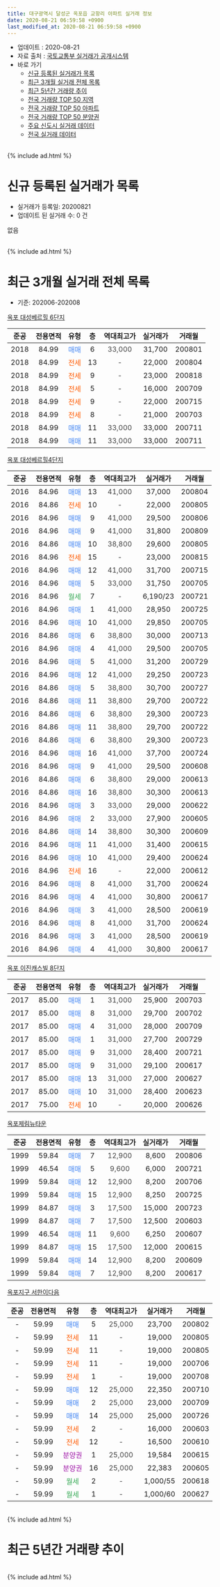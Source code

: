 ```yaml
---
title: 대구광역시 달성군 옥포읍 교항리 아파트 실거래 정보
date: 2020-08-21 06:59:58 +0900
last_modified_at: 2020-08-21 06:59:58 +0900
---
```


* 업데이트 : 2020-08-21
* 자료 출처 : [국토교통부 실거래가 공개시스템](http://rt.molit.go.kr)
* 바로 가기
    * [신규 등록된 실거래가 목록](#신규-등록된-실거래가-목록)
    * [최근 3개월 실거래 전체 목록](#최근-3개월-실거래-전체-목록)
    * [최근 5년간 거래량 추이](#최근-5년간-거래량-추이)
    * [전국 거래량 TOP 50 지역](https://inasie.github.io/apt-trade-info/최근-3개월-전국에서-가장-거래가-많이-발생한-지역)
    * [전국 거래량 TOP 50 아파트](https://inasie.github.io/apt-trade-info/최근-3개월-전국에서-가장-거래가-많이-발생한-아파트)
    * [전국 거래량 TOP 50 분양권](https://inasie.github.io/apt-trade-info/최근-3개월-전국에서-가장-거래가-많이-발생한-분양권)
    * [주요 신도시 실거래 데이터](https://inasie.github.io/apt-trade-info/주요-신도시)
    * [전국 실거래 데이터](https://inasie.github.io/apt-trade-info/전국)
<br>
{% include ad.html %}
<br>

# 신규 등록된 실거래가 목록
* 실거래가 등록일: 20200821
* 업데이트 된 실거래 수: 0 건

없음

<br>
{% include ad.html %}
<br>

# 최근 3개월 실거래 전체 목록
* 기준: 202006-202008


[옥포 대성베르힐 6단지](https://search.naver.com/search.naver?query=%EB%8C%80%EA%B5%AC%EA%B4%91%EC%97%AD%EC%8B%9C+%EB%8B%AC%EC%84%B1%EA%B5%B0+%EC%98%A5%ED%8F%AC%EC%9D%8D+%EA%B5%90%ED%95%AD%EB%A6%AC+%EC%98%A5%ED%8F%AC+%EB%8C%80%EC%84%B1%EB%B2%A0%EB%A5%B4%ED%9E%90+6%EB%8B%A8%EC%A7%80)

|준공|전용면적|유형|층|역대최고가|실거래가|거래월|
|:---:|:---:|:---:|:---:|:---:|:---:|:---:|
|2018|84.99|<span style="color:#4285f3">매매</span>|6|<span style="color:#444444">33,000</span>|31,700|200801|
|2018|84.99|<span style="color:#ff5a00">전세</span>|13|<span style="color:#444444">-</span>|22,000|200804|
|2018|84.99|<span style="color:#ff5a00">전세</span>|9|<span style="color:#444444">-</span>|23,000|200818|
|2018|84.99|<span style="color:#ff5a00">전세</span>|5|<span style="color:#444444">-</span>|16,000|200709|
|2018|84.99|<span style="color:#ff5a00">전세</span>|9|<span style="color:#444444">-</span>|22,000|200715|
|2018|84.99|<span style="color:#ff5a00">전세</span>|8|<span style="color:#444444">-</span>|21,000|200703|
|2018|84.99|<span style="color:#4285f3">매매</span>|11|<span style="color:#444444">33,000</span>|33,000|200711|
|2018|84.99|<span style="color:#4285f3">매매</span>|11|<span style="color:#444444">33,000</span>|33,000|200711|

[옥포 대성베르힐4단지](https://search.naver.com/search.naver?query=%EB%8C%80%EA%B5%AC%EA%B4%91%EC%97%AD%EC%8B%9C+%EB%8B%AC%EC%84%B1%EA%B5%B0+%EC%98%A5%ED%8F%AC%EC%9D%8D+%EA%B5%90%ED%95%AD%EB%A6%AC+%EC%98%A5%ED%8F%AC+%EB%8C%80%EC%84%B1%EB%B2%A0%EB%A5%B4%ED%9E%904%EB%8B%A8%EC%A7%80)

|준공|전용면적|유형|층|역대최고가|실거래가|거래월|
|:---:|:---:|:---:|:---:|:---:|:---:|:---:|
|2016|84.96|<span style="color:#4285f3">매매</span>|13|<span style="color:#444444">41,000</span>|37,000|200804|
|2016|84.86|<span style="color:#ff5a00">전세</span>|10|<span style="color:#444444">-</span>|22,000|200805|
|2016|84.96|<span style="color:#4285f3">매매</span>|9|<span style="color:#444444">41,000</span>|29,500|200806|
|2016|84.96|<span style="color:#4285f3">매매</span>|9|<span style="color:#444444">41,000</span>|31,800|200809|
|2016|84.86|<span style="color:#4285f3">매매</span>|10|<span style="color:#444444">38,800</span>|29,600|200805|
|2016|84.96|<span style="color:#ff5a00">전세</span>|15|<span style="color:#444444">-</span>|23,000|200815|
|2016|84.96|<span style="color:#4285f3">매매</span>|12|<span style="color:#444444">41,000</span>|31,700|200715|
|2016|84.96|<span style="color:#4285f3">매매</span>|5|<span style="color:#444444">33,000</span>|31,750|200705|
|2016|84.96|<span style="color:#34a853">월세</span>|7|<span style="color:#444444">-</span>|6,190/23|200721|
|2016|84.96|<span style="color:#4285f3">매매</span>|1|<span style="color:#444444">41,000</span>|28,950|200725|
|2016|84.96|<span style="color:#4285f3">매매</span>|10|<span style="color:#444444">41,000</span>|29,850|200705|
|2016|84.86|<span style="color:#4285f3">매매</span>|6|<span style="color:#444444">38,800</span>|30,000|200713|
|2016|84.96|<span style="color:#4285f3">매매</span>|4|<span style="color:#444444">41,000</span>|29,500|200705|
|2016|84.96|<span style="color:#4285f3">매매</span>|5|<span style="color:#444444">41,000</span>|31,200|200729|
|2016|84.96|<span style="color:#4285f3">매매</span>|12|<span style="color:#444444">41,000</span>|29,250|200723|
|2016|84.86|<span style="color:#4285f3">매매</span>|5|<span style="color:#444444">38,800</span>|30,700|200727|
|2016|84.86|<span style="color:#4285f3">매매</span>|11|<span style="color:#444444">38,800</span>|29,700|200722|
|2016|84.86|<span style="color:#4285f3">매매</span>|6|<span style="color:#444444">38,800</span>|29,300|200723|
|2016|84.86|<span style="color:#4285f3">매매</span>|11|<span style="color:#444444">38,800</span>|29,700|200722|
|2016|84.86|<span style="color:#4285f3">매매</span>|6|<span style="color:#444444">38,800</span>|29,300|200723|
|2016|84.96|<span style="color:#4285f3">매매</span>|16|<span style="color:#444444">41,000</span>|37,700|200724|
|2016|84.96|<span style="color:#4285f3">매매</span>|9|<span style="color:#444444">41,000</span>|29,500|200608|
|2016|84.86|<span style="color:#4285f3">매매</span>|6|<span style="color:#444444">38,800</span>|29,000|200613|
|2016|84.86|<span style="color:#4285f3">매매</span>|16|<span style="color:#444444">38,800</span>|30,300|200613|
|2016|84.96|<span style="color:#4285f3">매매</span>|3|<span style="color:#444444">33,000</span>|29,000|200622|
|2016|84.96|<span style="color:#4285f3">매매</span>|2|<span style="color:#444444">33,000</span>|27,900|200605|
|2016|84.86|<span style="color:#4285f3">매매</span>|14|<span style="color:#444444">38,800</span>|30,300|200609|
|2016|84.96|<span style="color:#4285f3">매매</span>|11|<span style="color:#444444">41,000</span>|31,400|200615|
|2016|84.96|<span style="color:#4285f3">매매</span>|10|<span style="color:#444444">41,000</span>|29,400|200624|
|2016|84.96|<span style="color:#ff5a00">전세</span>|16|<span style="color:#444444">-</span>|22,000|200612|
|2016|84.96|<span style="color:#4285f3">매매</span>|8|<span style="color:#444444">41,000</span>|31,700|200624|
|2016|84.96|<span style="color:#4285f3">매매</span>|4|<span style="color:#444444">41,000</span>|30,800|200617|
|2016|84.96|<span style="color:#4285f3">매매</span>|3|<span style="color:#444444">41,000</span>|28,500|200619|
|2016|84.96|<span style="color:#4285f3">매매</span>|8|<span style="color:#444444">41,000</span>|31,700|200624|
|2016|84.96|<span style="color:#4285f3">매매</span>|3|<span style="color:#444444">41,000</span>|28,500|200619|
|2016|84.96|<span style="color:#4285f3">매매</span>|4|<span style="color:#444444">41,000</span>|30,800|200617|


<script async src="//pagead2.googlesyndication.com/pagead/js/adsbygoogle.js"></script>
<!-- 기본 -->
<ins class="adsbygoogle"
     style="display:block"
     data-ad-client="ca-pub-2446590836940007"
     data-ad-slot="1659523306"
     data-ad-format="auto"
     data-full-width-responsive="true"></ins>
<script>
(adsbygoogle = window.adsbygoogle || []).push({});
</script>


[옥포 이진캐스빌 8단지](https://search.naver.com/search.naver?query=%EB%8C%80%EA%B5%AC%EA%B4%91%EC%97%AD%EC%8B%9C+%EB%8B%AC%EC%84%B1%EA%B5%B0+%EC%98%A5%ED%8F%AC%EC%9D%8D+%EA%B5%90%ED%95%AD%EB%A6%AC+%EC%98%A5%ED%8F%AC+%EC%9D%B4%EC%A7%84%EC%BA%90%EC%8A%A4%EB%B9%8C+8%EB%8B%A8%EC%A7%80)

|준공|전용면적|유형|층|역대최고가|실거래가|거래월|
|:---:|:---:|:---:|:---:|:---:|:---:|:---:|
|2017|85.00|<span style="color:#4285f3">매매</span>|1|<span style="color:#444444">31,000</span>|25,900|200703|
|2017|85.00|<span style="color:#4285f3">매매</span>|8|<span style="color:#444444">31,000</span>|29,700|200702|
|2017|85.00|<span style="color:#4285f3">매매</span>|4|<span style="color:#444444">31,000</span>|28,000|200709|
|2017|85.00|<span style="color:#4285f3">매매</span>|1|<span style="color:#444444">31,000</span>|27,700|200729|
|2017|85.00|<span style="color:#4285f3">매매</span>|9|<span style="color:#444444">31,000</span>|28,400|200721|
|2017|85.00|<span style="color:#4285f3">매매</span>|9|<span style="color:#444444">31,000</span>|29,100|200617|
|2017|85.00|<span style="color:#4285f3">매매</span>|13|<span style="color:#444444">31,000</span>|27,000|200627|
|2017|85.00|<span style="color:#4285f3">매매</span>|10|<span style="color:#444444">31,000</span>|28,400|200623|
|2017|75.00|<span style="color:#ff5a00">전세</span>|10|<span style="color:#444444">-</span>|20,000|200626|

[옥포제림뉴타운](https://search.naver.com/search.naver?query=%EB%8C%80%EA%B5%AC%EA%B4%91%EC%97%AD%EC%8B%9C+%EB%8B%AC%EC%84%B1%EA%B5%B0+%EC%98%A5%ED%8F%AC%EC%9D%8D+%EA%B5%90%ED%95%AD%EB%A6%AC+%EC%98%A5%ED%8F%AC%EC%A0%9C%EB%A6%BC%EB%89%B4%ED%83%80%EC%9A%B4)

|준공|전용면적|유형|층|역대최고가|실거래가|거래월|
|:---:|:---:|:---:|:---:|:---:|:---:|:---:|
|1999|59.84|<span style="color:#4285f3">매매</span>|7|<span style="color:#444444">12,900</span>|8,600|200806|
|1999|46.54|<span style="color:#4285f3">매매</span>|5|<span style="color:#444444">9,600</span>|6,000|200721|
|1999|59.84|<span style="color:#4285f3">매매</span>|12|<span style="color:#444444">12,900</span>|8,200|200706|
|1999|59.84|<span style="color:#4285f3">매매</span>|15|<span style="color:#444444">12,900</span>|8,250|200725|
|1999|84.87|<span style="color:#4285f3">매매</span>|3|<span style="color:#444444">17,500</span>|15,000|200723|
|1999|84.87|<span style="color:#4285f3">매매</span>|7|<span style="color:#444444">17,500</span>|12,500|200603|
|1999|46.54|<span style="color:#4285f3">매매</span>|11|<span style="color:#444444">9,600</span>|6,250|200607|
|1999|84.87|<span style="color:#4285f3">매매</span>|15|<span style="color:#444444">17,500</span>|12,000|200615|
|1999|59.84|<span style="color:#4285f3">매매</span>|14|<span style="color:#444444">12,900</span>|8,200|200609|
|1999|59.84|<span style="color:#4285f3">매매</span>|7|<span style="color:#444444">12,900</span>|8,200|200617|

[옥포지구 서한이다음](https://search.naver.com/search.naver?query=%EB%8C%80%EA%B5%AC%EA%B4%91%EC%97%AD%EC%8B%9C+%EB%8B%AC%EC%84%B1%EA%B5%B0+%EC%98%A5%ED%8F%AC%EC%9D%8D+%EA%B5%90%ED%95%AD%EB%A6%AC+%EC%98%A5%ED%8F%AC%EC%A7%80%EA%B5%AC+%EC%84%9C%ED%95%9C%EC%9D%B4%EB%8B%A4%EC%9D%8C)

|준공|전용면적|유형|층|역대최고가|실거래가|거래월|
|:---:|:---:|:---:|:---:|:---:|:---:|:---:|
|-|59.99|<span style="color:#4285f3">매매</span>|5|<span style="color:#444444">25,000</span>|23,700|200802|
|-|59.99|<span style="color:#ff5a00">전세</span>|11|<span style="color:#444444">-</span>|19,000|200805|
|-|59.99|<span style="color:#ff5a00">전세</span>|11|<span style="color:#444444">-</span>|19,000|200805|
|-|59.99|<span style="color:#ff5a00">전세</span>|11|<span style="color:#444444">-</span>|19,000|200706|
|-|59.99|<span style="color:#ff5a00">전세</span>|1|<span style="color:#444444">-</span>|19,000|200708|
|-|59.99|<span style="color:#4285f3">매매</span>|12|<span style="color:#444444">25,000</span>|22,350|200710|
|-|59.99|<span style="color:#4285f3">매매</span>|2|<span style="color:#444444">25,000</span>|23,000|200709|
|-|59.99|<span style="color:#4285f3">매매</span>|14|<span style="color:#444444">25,000</span>|25,000|200726|
|-|59.99|<span style="color:#ff5a00">전세</span>|2|<span style="color:#444444">-</span>|16,000|200603|
|-|59.99|<span style="color:#ff5a00">전세</span>|12|<span style="color:#444444">-</span>|16,500|200610|
|-|59.99|<span style="color:#9C11A5">분양권</span>|1|<span style="color:#444444">25,000</span>|19,584|200615|
|-|59.99|<span style="color:#9C11A5">분양권</span>|16|<span style="color:#444444">25,000</span>|22,383|200605|
|-|59.99|<span style="color:#34a853">월세</span>|2|<span style="color:#444444">-</span>|1,000/55|200618|
|-|59.99|<span style="color:#34a853">월세</span>|1|<span style="color:#444444">-</span>|1,000/60|200627|


<br>
{% include ad.html %}
<br>

# 최근 5년간 거래량 추이


<div style="width:100%;">
    <canvas id="deal_progress" height="200"></canvas>
</div>

<script>
new Chart(document.getElementById("deal_progress"), {
    type: 'line',
    data: {
        labels: ['201508','201509','201510','201511','201512','201601','201602','201603','201604','201605','201606','201607','201608','201609','201610','201611','201612','201701','201702','201703','201704','201705','201706','201707','201708','201709','201710','201711','201712','201801','201802','201803','201804','201805','201806','201807','201808','201809','201810','201811','201812','201901','201902','201903','201904','201905','201906','201907','201908','201909','201910','201911','201912','202001','202002','202003','202004','202005','202006','202007','202008'],
        datasets: [{
            label: '매매',
            pointRadius: 1,
            data: [2, 2, 5, 1, 3, 1, 2, 3, 1, 1, 2, 2, 2, 1, 1, 1, 0, 1, 1, 7, 5, 5, 5, 4, 4, 4, 9, 4, 5, 14, 13, 19, 12, 5, 15, 13, 14, 29, 15, 56, 10, 15, 17, 14, 20, 20, 19, 38, 42, 16, 41, 56, 46, 27, 42, 39, 58, 42, 24, 28, 7],
            borderColor: "rgba(255, 201, 14, 1)",
            backgroundColor: "rgba(255, 201, 14, 0.5)",
            fill: false,
            lineTension: 0
        },{
            label: '전월세',
            pointRadius: 1,
            data: [2, 2, 1, 1, 0, 0, 0, 1, 1, 1, 1, 2, 5, 3, 12, 26, 29, 22, 34, 18, 13, 16, 7, 4, 6, 6, 4, 1, 1, 6, 3, 5, 4, 6, 5, 3, 5, 12, 23, 17, 19, 22, 19, 23, 10, 4, 12, 6, 8, 54, 43, 8, 2, 2, 12, 34, 48, 33, 6, 6, 6],
            borderColor: "rgba(0, 141, 185, 1)",
            backgroundColor: "rgba(0, 141, 185, 0.5)",
            fill: false,
            lineTension: 0
        }
        ]
    },
    options: {
        responsive: true,
        title: {
            display: false
        },
        tooltips: {
            mode: 'index',
            intersect: false
        },
        hover: {
            mode: 'nearest',
            intersect: true
        },
        scales: {
            xAxes: [{
                display: true,
                scaleLabel: {
                    display: true,
                    labelString: '년/월'
                }
            }],
            yAxes: [{
                display: true,
                ticks: {
                    suggestedMin: 0,
                },
                scaleLabel: {
                    display: true,
                    labelString: '실거래 수'
                }
            }]
        }
    }
});

</script>


<br>
{% include ad.html %}
<br>

